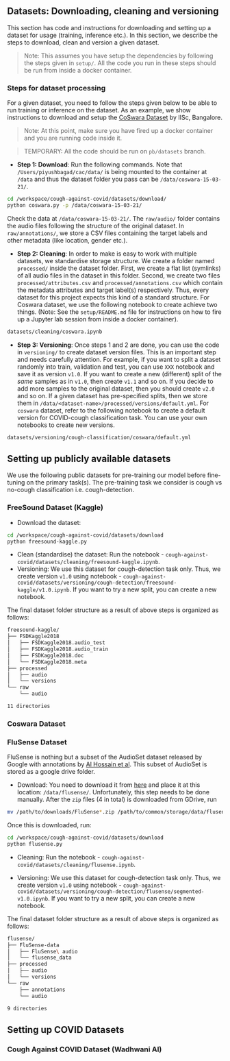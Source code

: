 ## Datasets: Downloading, cleaning and versioning

This section has code and instructions for downloading and setting up a dataset for usage (training, inference etc.). In this section, we describe the steps to download, clean and version a given dataset.

> Note: This assumes you have setup the dependencies by following the steps given in `setup/`. All the code you run in these steps should be run from inside a docker container.

<!-- 
For a given dataset, say our own dataset named `wiai-facility`, you need to follow the steps given below. As an example, we show instructions to download and setup the [CoSwara Dataset](https://github.com/iiscleap/Coswara-Data) by IISc, Bangalore.
1. **Download**: You can follow the instructions in `download/wiai-facility/` to download and store the dataset in a folder structure as instructed.
2. **Cleaning**: For every dataset, we have a `raw/` folder that stores the audio files in the format of the original dataset. In order to standardise the storage, we keep a `processed/` folder where we store a flat-list of all audio files contained in `raw/`.
3. **Versioning**: Once steps 1 and 2 are done, you can use the code in `versioning/` to create dataset version files. This is an important step and needs carefully attention. For example, if you want to split a dataset randomly into train, validation and test, you can use `XXX` notebook and save it as version `v1.0`. If you want to create a new (different) split of the *same* samples as in `v1.0`, then create `v1.1` and so on. If you decide to add more samples to the original dataset, then you should create `v2.0` and so on.

### Common storage folder

For storing datasets and model outputs for this project, please create a root folder on your machine (could be anywhere), for example,`/Users/piyushbagad/cac/`. Inside that, create the following structure: (you should replace `piyush` folder with a folder by your username - it could be anything).
```bash
cac/
    |--data/
    |--outputs/
    |____piyush/
```
-->

### Steps for dataset processing

For a given dataset, you need to follow the steps given below to be able to run training or inference on the dataset. As an example, we show instructions to download and setup the [CoSwara Dataset](https://github.com/iiscleap/Coswara-Data) by IISc, Bangalore.

> Note: At this point, make sure you have fired up a docker container and you are running code inside it.

> TEMPORARY: All the code should be run on `pb/datasets` branch.

* **Step 1: Download**: Run the following commands. Note that `/Users/piyushbagad/cac/data/` is being mounted to the container at `/data` and thus the dataset folder you pass can be `/data/coswara-15-03-21/`.
```bash
cd /workspace/cough-against-covid/datasets/download/
python coswara.py -p /data/coswara-15-03-21/
```
Check the data at `/data/coswara-15-03-21/`. The `raw/audio/` folder contains the audio files following the structure of the original dataset. In `raw/annotations/`, we store a CSV files containing the target labels and other metadata (like location, gender etc.).


* **Step 2: Cleaning**: In order to make is easy to work with multiple datasets, we standardise storage structure. We create a folder named `processed/` inside the dataset folder. First, we create a flat list (symlinks) of all audio files in the dataset in this folder. Second, we create two files `processed/attributes.csv` and `processed/annotations.csv` which contain the metadata attributes and target label(s) respectively. Thus, every dataset for this project expects this kind of a standard structure. For Coswara dataset, we use the following notebook to create achieve two things. (Note: See the `setup/README.md` file for instructions on how to fire up a Jupyter lab session from inside a docker container).
```bash
datasets/cleaning/coswara.ipynb
```

* **Step 3: Versioning**: Once steps 1 and 2 are done, you can use the code in `versioning/` to create dataset version files. This is an important step and needs carefully attention. For example, if you want to split a dataset randomly into train, validation and test, you can use `XXX` notebook and save it as version `v1.0`. If you want to create a new (different) split of the *same* samples as in `v1.0`, then create `v1.1` and so on. If you decide to add more samples to the original dataset, then you should create `v2.0` and so on. If a given dataset has pre-specified splits, then we store them in `/data/<dataset-name>/processed/versions/default.yml`. For `coswara` dataset, refer to the following notebook to create a default version for COVID-cough classification task. You can use your own notebooks to create new versions.
```bash
datasets/versioning/cough-classification/coswara/default.yml
```

## Setting up publicly available datasets

We use the following public datasets for pre-training our model before fine-tuning on the primary task(s). The pre-training task we consider is cough vs no-cough classification i.e. cough-detection.

### FreeSound Dataset (Kaggle)

* Download the dataset:
```bash
cd /workspace/cough-against-covid/datasets/download
python freesound-kaggle.py
```
* Clean (standardise) the dataset: Run the notebook - `cough-against-covid/datasets/cleaning/freesound-kaggle.ipynb`.
* Versioning: We use this dataset for cough-detection task only. Thus, we create version `v1.0` using notebook - `cough-against-covid/datasets/versioning/cough-detection/freesound-kaggle/v1.0.ipynb`. If you want to try a new split, you can create a new notebook.

The final dataset folder structure as a result of above steps is organized as follows:
```bash
freesound-kaggle/
├── FSDKaggle2018
│   ├── FSDKaggle2018.audio_test
│   ├── FSDKaggle2018.audio_train
│   ├── FSDKaggle2018.doc
│   └── FSDKaggle2018.meta
├── processed
│   ├── audio
│   └── versions
└── raw
    └── audio

11 directories
```

### Coswara Dataset

### FluSense Dataset

FluSense is nothing but a subset of the AudioSet dataset released by Google with annotations by [Al Hossain et al](https://github.com/Forsad/FluSense-data). This subset of AudioSet is stored as a google drive folder.

* Download: You need to download it from [here](https://drive.google.com/drive/folders/1c-qkb_ljD6xXqU4AGm4jEf8-lygRjLtS) and place it at this location: `/data/flusense/`. Unfortunately, this step needs to be done manually. After the `zip` files (4 in total) is downloaded from GDrive, run
```bash
mv /path/to/downloads/FluSense*.zip /path/to/common/storage/data/flusense/FluSense-data/
```
Once this is downloaded, run:
```bash
cd /workspace/cough-against-covid/datasets/download
python flusense.py
```

* Cleaning: Run the notebook - `cough-against-covid/datasets/cleaning/flusense.ipynb`.

* Versioning: We use this dataset for cough-detection task only. Thus, we create version `v1.0` using notebook - `cough-against-covid/datasets/versioning/cough-detection/flusense/segmented-v1.0.ipynb`. If you want to try a new split, you can create a new notebook.

The final dataset folder structure as a result of above steps is organized as follows:
```bash
flusense/
├── FluSense-data
│   ├── FluSense\ audio
│   └── flusense_data
├── processed
│   ├── audio
│   └── versions
└── raw
    ├── annotations
    └── audio

9 directories
```

## Setting up COVID Datasets

### Cough Against COVID Dataset (Wadhwani AI)

<!-- 
### Ready-to-use Datasets

WIP: This can contain a list of datasets with various statistics that we can release with our own dataset package - for these datasets, a user need not run these steps.
 -->